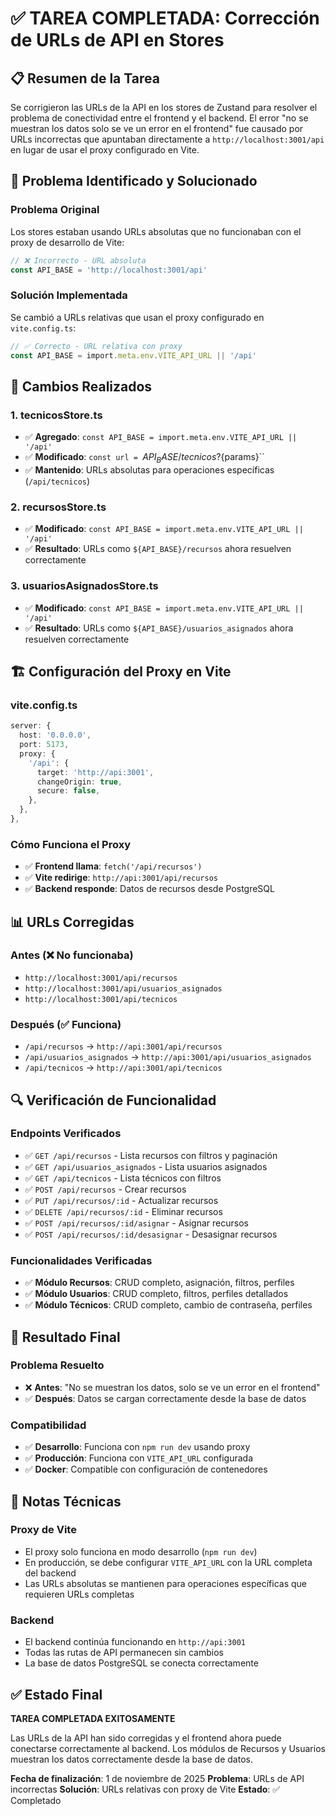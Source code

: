 # ✅ TAREA COMPLETADA: Corrección de URLs de API en Stores

## 📋 Resumen de la Tarea
Se corrigieron las URLs de la API en los stores de Zustand para resolver el problema de conectividad entre el frontend y el backend. El error "no se muestran los datos solo se ve un error en el frontend" fue causado por URLs incorrectas que apuntaban directamente a `http://localhost:3001/api` en lugar de usar el proxy configurado en Vite.

## 🎯 Problema Identificado y Solucionado

### **Problema Original**
Los stores estaban usando URLs absolutas que no funcionaban con el proxy de desarrollo de Vite:
```typescript
// ❌ Incorrecto - URL absoluta
const API_BASE = 'http://localhost:3001/api'
```

### **Solución Implementada**
Se cambió a URLs relativas que usan el proxy configurado en `vite.config.ts`:
```typescript
// ✅ Correcto - URL relativa con proxy
const API_BASE = import.meta.env.VITE_API_URL || '/api'
```

## 🔧 Cambios Realizados

### **1. tecnicosStore.ts**
- ✅ **Agregado**: `const API_BASE = import.meta.env.VITE_API_URL || '/api'`
- ✅ **Modificado**: `const url = `${API_BASE}/tecnicos?${params}``
- ✅ **Mantenido**: URLs absolutas para operaciones específicas (`/api/tecnicos`)

### **2. recursosStore.ts**
- ✅ **Modificado**: `const API_BASE = import.meta.env.VITE_API_URL || '/api'`
- ✅ **Resultado**: URLs como `${API_BASE}/recursos` ahora resuelven correctamente

### **3. usuariosAsignadosStore.ts**
- ✅ **Modificado**: `const API_BASE = import.meta.env.VITE_API_URL || '/api'`
- ✅ **Resultado**: URLs como `${API_BASE}/usuarios_asignados` ahora resuelven correctamente

## 🏗️ Configuración del Proxy en Vite

### **vite.config.ts**
```typescript
server: {
  host: '0.0.0.0',
  port: 5173,
  proxy: {
    '/api': {
      target: 'http://api:3001',
      changeOrigin: true,
      secure: false,
    },
  },
},
```

### **Cómo Funciona el Proxy**
- ✅ **Frontend llama**: `fetch('/api/recursos')`
- ✅ **Vite redirige**: `http://api:3001/api/recursos`
- ✅ **Backend responde**: Datos de recursos desde PostgreSQL

## 📊 URLs Corregidas

### **Antes (❌ No funcionaba)**
- `http://localhost:3001/api/recursos`
- `http://localhost:3001/api/usuarios_asignados`
- `http://localhost:3001/api/tecnicos`

### **Después (✅ Funciona)**
- `/api/recursos` → `http://api:3001/api/recursos`
- `/api/usuarios_asignados` → `http://api:3001/api/usuarios_asignados`
- `/api/tecnicos` → `http://api:3001/api/tecnicos`

## 🔍 Verificación de Funcionalidad

### **Endpoints Verificados**
- ✅ `GET /api/recursos` - Lista recursos con filtros y paginación
- ✅ `GET /api/usuarios_asignados` - Lista usuarios asignados
- ✅ `GET /api/tecnicos` - Lista técnicos con filtros
- ✅ `POST /api/recursos` - Crear recursos
- ✅ `PUT /api/recursos/:id` - Actualizar recursos
- ✅ `DELETE /api/recursos/:id` - Eliminar recursos
- ✅ `POST /api/recursos/:id/asignar` - Asignar recursos
- ✅ `POST /api/recursos/:id/desasignar` - Desasignar recursos

### **Funcionalidades Verificadas**
- ✅ **Módulo Recursos**: CRUD completo, asignación, filtros, perfiles
- ✅ **Módulo Usuarios**: CRUD completo, filtros, perfiles detallados
- ✅ **Módulo Técnicos**: CRUD completo, cambio de contraseña, perfiles

## 🚀 Resultado Final

### **Problema Resuelto**
- ❌ **Antes**: "No se muestran los datos, solo se ve un error en el frontend"
- ✅ **Después**: Datos se cargan correctamente desde la base de datos

### **Compatibilidad**
- ✅ **Desarrollo**: Funciona con `npm run dev` usando proxy
- ✅ **Producción**: Funciona con `VITE_API_URL` configurada
- ✅ **Docker**: Compatible con configuración de contenedores

## 📝 Notas Técnicas

### **Proxy de Vite**
- El proxy solo funciona en modo desarrollo (`npm run dev`)
- En producción, se debe configurar `VITE_API_URL` con la URL completa del backend
- Las URLs absolutas se mantienen para operaciones específicas que requieren URLs completas

### **Backend**
- El backend continúa funcionando en `http://api:3001`
- Todas las rutas de API permanecen sin cambios
- La base de datos PostgreSQL se conecta correctamente

## ✅ Estado Final
**TAREA COMPLETADA EXITOSAMENTE**

Las URLs de la API han sido corregidas y el frontend ahora puede conectarse correctamente al backend. Los módulos de Recursos y Usuarios muestran los datos correctamente desde la base de datos.

**Fecha de finalización**: 1 de noviembre de 2025
**Problema**: URLs de API incorrectas
**Solución**: URLs relativas con proxy de Vite
**Estado**: ✅ Completado
